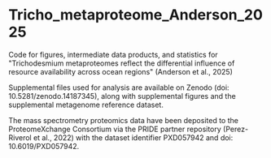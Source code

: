 # Tricho_metaproteome_Anderson_2025
Code for figures, intermediate data products, and statistics for "Trichodesmium metaproteomes reflect the differential influence of resource availability across ocean regions" (Anderson et al., 2025)

Supplemental files used for analysis are available on Zenodo (doi: 10.5281/zenodo.14187345), along with supplemental figures and the supplemental metagenome reference dataset.

The mass spectrometry proteomics data have been deposited to the ProteomeXchange Consortium via the PRIDE partner repository (Perez-Riverol et al., 2022) with the dataset identifier PXD057942 and doi: 10.6019/PXD057942. 
